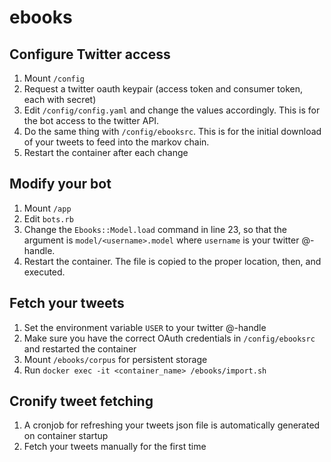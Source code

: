ebooks
======

Configure Twitter access
------------------------
1. Mount `/config`
2. Request a twitter oauth keypair (access token and consumer token, each with secret)
3. Edit `/config/config.yaml` and change the values accordingly. This is for the bot access to the twitter API.
4. Do the same thing with `/config/ebooksrc`. This is for the initial download of your tweets to feed into the markov chain.
5. Restart the container after each change

Modify your bot
---------------
1. Mount `/app`
2. Edit `bots.rb`
3. Change the `Ebooks::Model.load` command in line 23, so that the argument is `model/<username>.model` where `username` is your twitter @-handle.
4. Restart the container. The file is copied to the proper location, then, and executed.

Fetch your tweets
-----------------
1. Set the environment variable `USER` to your twitter @-handle
2. Make sure you have the correct OAuth credentials in `/config/ebooksrc` and restarted the container
3. Mount `/ebooks/corpus` for persistent storage
4. Run `docker exec -it <container_name> /ebooks/import.sh`

Cronify tweet fetching
----------------------
1. A cronjob for refreshing your tweets json file is automatically generated on container startup
2. Fetch your tweets manually for the first time